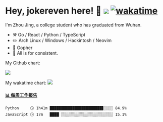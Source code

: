 # Hey, jokereven here! 👋 ![](https://visitor-badge.laobi.icu/badge?page_id=jokereven.readme) [![wakatime](https://wakatime.com/badge/user/eada5769-12fd-41f7-af3d-65254494dce1.svg)](https://wakatime.com/@eada5769-12fd-41f7-af3d-65254494dce1)

I'm Zhou Jing, a college student who has graduated from Wuhan.
-   :hammer_and_pick: Go / React / Python / TypeScript
-   :pencil2: Arch Linux / Windows / Hackintosh / Neovim
-   :seedling: Gopher
-   :thought_balloon: All is for consistent.

My Github chart:

![](https://ghchart.rshah.org/JonnieWayy)

My wakatime chart:
![](https://wakatime.com/share/@jokereven/1679dc82-4bf9-4b63-9203-390d608503de.png)

<!-- waka-box start -->
#### <a href="https://gist.github.com/9f8118785e2d128d746db5f61b0e0a2a" target="_blank">📊 每周工作报告</a>
```text
Python     🕓 1h41m ███████████████████████▊░░░░ 84.9%
JavaScript 🕓 17m   ████▏░░░░░░░░░░░░░░░░░░░░░░░ 15.1%
```
<!-- Powered by https://github.com/journey-ad/waka-box-go . -->
<!-- waka-box end -->

